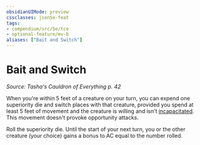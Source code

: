 ```yaml
---
obsidianUIMode: preview
cssclasses: json5e-feat
tags:
- compendium/src/5e/tce
- optional-feature/mv-b
aliases: ["Bait and Switch"]
---
```

# Bait and Switch
*Source: Tasha's Cauldron of Everything p. 42*  

When you're within 5 feet of a creature on your turn, you can expend one superiority die and switch places with that creature, provided you spend at least 5 feet of movement and the creature is willing and isn't [incapacitated](2-Mechanics/CLI/rules/conditions.md#incapacitated). This movement doesn't provoke opportunity attacks.

Roll the superiority die. Until the start of your next turn, you or the other creature (your choice) gains a bonus to AC equal to the number rolled.